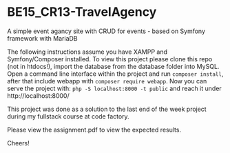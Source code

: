 # BE15_CR13-TravelAgency
A simple event agancy site with CRUD for events - based on Symfony framework with MariaDB

The following instructions assume you have XAMPP and Symfony/Composer installed. To view this project please clone this repo (not in htdocs!), import the database from the database folder into MySQL. Open a command line interface within the project and run `composer install`, after that include webapp with `composer require webapp`.
Now you can serve the project with: `php -S localhost:8000 -t public` and reach it under http://localhost:8000/


This project was done as a solution to the last end of the week project during my fullstack course at code factory.

Please view the assignment.pdf to view the expected results.

Cheers!
